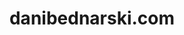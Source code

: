 ---
projectName: "This site"
title: "danibednarski.com"
description:
    [
        "After hearing about Svelte on the Syntax podcast, I decided to give it a try. I am in love 😍. After completing 
        the documentation tutorial, purchasing and finishing a few courses, I created this site to cement my learning.",

        "The site uses Sveltekit for SSR, and the project pages are dynamically created from markup files via MDsveX.",

        "I took my inspiration from the Discord layout, with the project icons serving as apps in the app bar on the left. 
        The green indicator dots on the GitHub and LinkedIn icons denote that it is an external link.",

        "I haven't used a form framework before either, so I decided to implement a contact form using 'Felte', which I 
        chose due to the minimal, clean syntax."
    ]

slug: "thissite"
technologiesUsed: ["Svelte", "Sveltekit", "MDsveX", "Felte"]
github: "https://github.com/DaniBedz/danibednarski.com"
liveSite: "https://danibednarski.com"
---